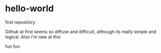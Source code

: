 # hello-world
first repository

Github at first seems so diffuse and difficult, although its really simple and logical.
Also i'm new at this

fun fun 

